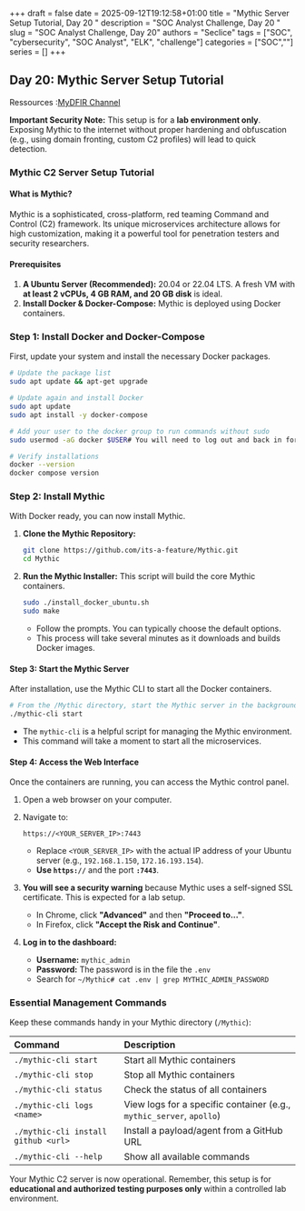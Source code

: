 +++ 
draft = false
date = 2025-09-12T19:12:58+01:00
title = "Mythic Server Setup Tutorial, Day 20 "
description = "SOC Analyst Challenge, Day 20 "
slug = "SOC Analyst Challenge, Day 20"
authors = "Seclice"
tags = ["SOC", "cybersecurity", "SOC Analyst", "ELK", "challenge"]
categories = ["SOC",""]
series = []
+++


## Day 20: Mythic Server Setup Tutorial
Ressources :[MyDFIR Channel](https://www.youtube.com/@MyDFIR/)
 
 
**Important Security Note:** This setup is for a **lab environment only**. Exposing Mythic to the internet without proper hardening and obfuscation (e.g., using domain fronting, custom C2 profiles) will lead to quick detection.


### **Mythic C2 Server Setup Tutorial**

#### **What is Mythic?**
Mythic is a sophisticated, cross-platform, red teaming Command and Control (C2) framework. Its unique microservices architecture allows for high customization, making it a powerful tool for penetration testers and security researchers.

#### **Prerequisites**
1.  **A Ubuntu Server (Recommended):** 20.04 or 22.04 LTS. A fresh VM with **at least 2 vCPUs, 4 GB RAM, and 20 GB disk** is ideal.
2.  **Install Docker & Docker-Compose:** Mythic is deployed using Docker containers.

 

### **Step 1: Install Docker and Docker-Compose**

First, update your system and install the necessary Docker packages.

```bash
# Update the package list
sudo apt update && apt-get upgrade

# Update again and install Docker
sudo apt update
sudo apt install -y docker-compose

# Add your user to the docker group to run commands without sudo
sudo usermod -aG docker $USER# You will need to log out and back in for this to take effect.

# Verify installations
docker --version
docker compose version
```

 

### **Step 2: Install Mythic**

With Docker ready, you can now install Mythic.

1.  **Clone the Mythic Repository:**
    ```bash
    git clone https://github.com/its-a-feature/Mythic.git
    cd Mythic
    ```

2.  **Run the Mythic Installer:**
    This script will build the core Mythic containers.
    ```bash
    sudo ./install_docker_ubuntu.sh
    sudo make
    ```
    *   Follow the prompts. You can typically choose the default options.
    *   This process will take several minutes as it downloads and builds Docker images.

 

#### **Step 3: Start the Mythic Server**

After installation, use the Mythic CLI to start all the Docker containers.

```bash
# From the /Mythic directory, start the Mythic server in the background
./mythic-cli start
```
*   The `mythic-cli` is a helpful script for managing the Mythic environment.
*   This command will take a moment to start all the microservices.

 

#### **Step 4: Access the Web Interface**

Once the containers are running, you can access the Mythic control panel.

1.  Open a web browser on your computer.
2.  Navigate to:
    ```
    https://<YOUR_SERVER_IP>:7443
    ```
    *   Replace `<YOUR_SERVER_IP>` with the actual IP address of your Ubuntu server (e.g., `192.168.1.150`, `172.16.193.154`).
    *   **Use `https://`** and the port **`:7443`**.

3.  **You will see a security warning** because Mythic uses a self-signed SSL certificate. This is expected for a lab setup.
    *   In Chrome, click **"Advanced"** and then **"Proceed to..."**.
    *   In Firefox, click **"Accept the Risk and Continue"**.

4.  **Log in to the dashboard:**
    *   **Username:** `mythic_admin`
    *   **Password:** The password is in the file the `.env`
	*	Search for `~/Mythic# cat .env | grep MYTHIC_ADMIN_PASSWORD`

 

### **Essential Management Commands**

Keep these commands handy in your Mythic directory (`/Mythic`):

| Command | Description |
| :--- | :--- |
| `./mythic-cli start` | Start all Mythic containers |
| `./mythic-cli stop` | Stop all Mythic containers |
| `./mythic-cli status` | Check the status of all containers |
| `./mythic-cli logs <name>` | View logs for a specific container (e.g., `mythic_server`, `apollo`) |
| `./mythic-cli install github <url>` | Install a payload/agent from a GitHub URL |
| `./mythic-cli --help` | Show all available commands |

Your Mythic C2 server is now operational. Remember, this setup is for **educational and authorized testing purposes only** within a controlled lab environment.
